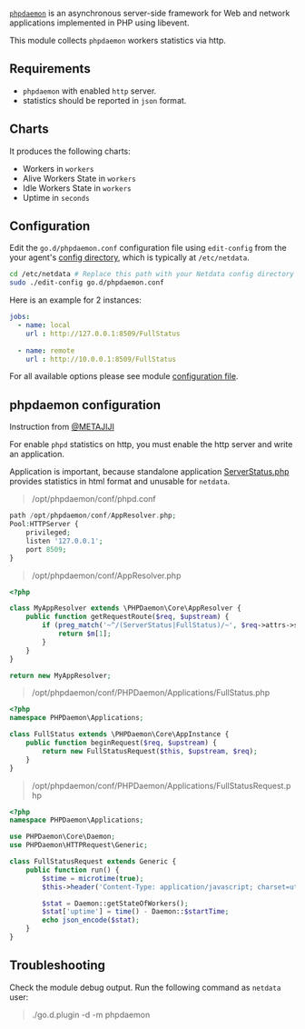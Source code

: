 

[`phpdaemon`](https://github.com/kakserpom/phpdaemon) is an asynchronous server-side framework for Web and network applications implemented in PHP using libevent.

This module collects `phpdaemon` workers statistics via http.

## Requirements

-   `phpdaemon` with enabled `http` server.
-   statistics should be reported in `json` format.

## Charts

It produces the following charts:

-   Workers in `workers`
-   Alive Workers State in `workers`
-   Idle Workers State in `workers`
-   Uptime in `seconds`

## Configuration

Edit the `go.d/phpdaemon.conf` configuration file using `edit-config` from the your agent's [config
directory](/docs/agent/step-by-step/step-04#find-your-netdataconf-file), which is typically at `/etc/netdata`.

```bash
cd /etc/netdata # Replace this path with your Netdata config directory
sudo ./edit-config go.d/phpdaemon.conf
```

Here is an example for 2 instances:

```yaml
jobs:
  - name: local
    url : http://127.0.0.1:8509/FullStatus
      
  - name: remote
    url : http://10.0.0.1:8509/FullStatus
```

For all available options please see module [configuration file](https://github.com/netdata/go.d.plugin/blob/master/config/go.d/phpdaemon.conf).

## phpdaemon configuration

Instruction from [@METAJIJI](https://github.com/METAJIJI)

For enable `phpd` statistics on http, you must enable the http server and write an application.

Application is important, because standalone application [ServerStatus.php](https://github.com/kakserpom/phpdaemon/blob/master/PHPDaemon/Applications/ServerStatus.php) provides statistics in html format and unusable for `netdata`. 

> /opt/phpdaemon/conf/phpd.conf

```php
path /opt/phpdaemon/conf/AppResolver.php;
Pool:HTTPServer {
    privileged;
    listen '127.0.0.1';
    port 8509;
}
```

> /opt/phpdaemon/conf/AppResolver.php

```php
<?php

class MyAppResolver extends \PHPDaemon\Core\AppResolver {
    public function getRequestRoute($req, $upstream) {
        if (preg_match('~^/(ServerStatus|FullStatus)/~', $req->attrs->server['DOCUMENT_URI'], $m)) {
            return $m[1];
        }
    }
}

return new MyAppResolver;
```

> /opt/phpdaemon/conf/PHPDaemon/Applications/FullStatus.php

```php
<?php
namespace PHPDaemon\Applications;

class FullStatus extends \PHPDaemon\Core\AppInstance {
    public function beginRequest($req, $upstream) {
        return new FullStatusRequest($this, $upstream, $req);
    }
}
```

> /opt/phpdaemon/conf/PHPDaemon/Applications/FullStatusRequest.php

```php
<?php
namespace PHPDaemon\Applications;

use PHPDaemon\Core\Daemon;
use PHPDaemon\HTTPRequest\Generic;

class FullStatusRequest extends Generic {
    public function run() {
        $stime = microtime(true);
        $this->header('Content-Type: application/javascript; charset=utf-8');

        $stat = Daemon::getStateOfWorkers();
        $stat['uptime'] = time() - Daemon::$startTime;
        echo json_encode($stat);
    }
}
```

## Troubleshooting

Check the module debug output. Run the following command as `netdata` user:

> ./go.d.plugin -d -m phpdaemon
